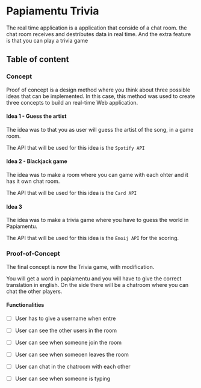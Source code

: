 # Papiamentu Trivia
The real time application is a application that conside of a chat room.
the chat room receives and destributes data in real time.
And the extra feature is that you can play a trivia game

## Table of content

### Concept
Proof of concept is a design method where you think about three possible ideas that can be implemented. 
In this case, this method was used to create three concepts to build an real-time Web application. 

#### Idea 1 - Guess the artist
The idea was to that you as user will guess the artist of the song, in a game room.

The API that will be used for this idea is the `Spotify API`

#### Idea 2 - Blackjack game
The idea was to make a room where you can game with each ohter and it has it own chat room.

The API that will be used for this idea is the `Card API`

#### Idea 3
The idea was to make a trivia game where you have to guess the world in Papiamentu.

The API that will be used for this idea is the `Emoij API` for the scoring.

### Proof-of-Concept
The final concept is now the Trivia game, with modification.

You will get a word in papiamentu and you will have to give the correct translation in english. 
On the side there will be a chatroom where you can chat the other players.

#### Functionalities
- [ ] User has to give a username when entre
- [ ] User can see the other users in the room
- [ ] User can see when someone join the room
- [ ] User can see when someoen leaves the room
- [ ] User can chat in the chatroom with each other
- [ ] User can see when someone is typing

